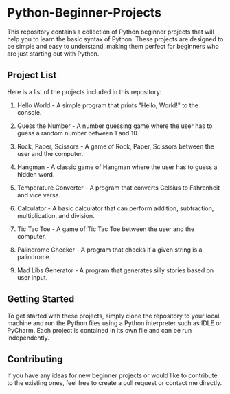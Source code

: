 # Python-Beginner-Projects
This repository contains a collection of Python beginner projects that will help you to learn the basic syntax of Python. These projects are designed to be simple and easy to understand, making them perfect for beginners who are just starting out with Python.

## Project List
Here is a list of the projects included in this repository:

1. Hello World - A simple program that prints "Hello, World!" to the console.

2. Guess the Number - A number guessing game where the user has to guess a random number between 1 and 10.

3. Rock, Paper, Scissors - A game of Rock, Paper, Scissors between the user and the computer.

4. Hangman - A classic game of Hangman where the user has to guess a hidden word.

5. Temperature Converter - A program that converts Celsius to Fahrenheit and vice versa.

6. Calculator - A basic calculator that can perform addition, subtraction, multiplication, and division.

7. Tic Tac Toe - A game of Tic Tac Toe between the user and the computer.

8. Palindrome Checker - A program that checks if a given string is a palindrome.

9. Mad Libs Generator - A program that generates silly stories based on user input.

## Getting Started
To get started with these projects, simply clone the repository to your local machine and run the Python files using a Python interpreter such as IDLE or PyCharm.
Each project is contained in its own file and can be run independently.

## Contributing
If you have any ideas for new beginner projects or would like to contribute to the existing ones, feel free to create a pull request or contact me directly.
